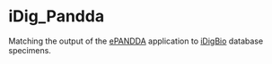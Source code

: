 # iDig_Pandda

Matching the output of the [ePANDDA](https://github.com/ItoErika/ePANDDA_app) application to [iDigBio](https://www.idigbio.org/) database specimens. 
